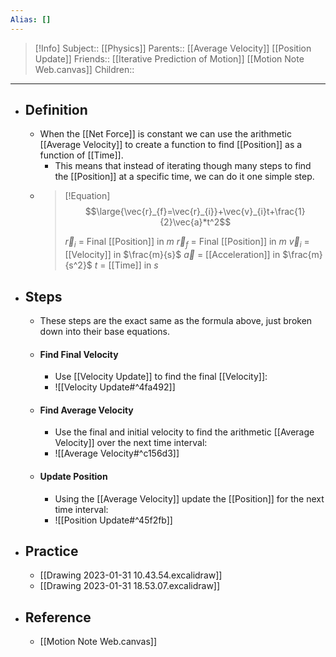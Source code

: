 ```yaml
---
Alias: []
---
```

> [!Info]
> Subject:: [[Physics]]
> Parents:: [[Average Velocity]] [[Position Update]]
> Friends:: [[Iterative Prediction of Motion]] [[Motion Note Web.canvas]]
> Children:: 
---
- ## Definition
	- When the [[Net Force]] is constant we can use the arithmetic [[Average Velocity]] to create a function to find [[Position]] as a function of [[Time]].
		- This means that instead of iterating though many steps to find the [[Position]] at a specific time, we can do it one simple step.
	- > [!Equation]
	  > $$\large{\vec{r}_{f}=\vec{r}_{i}}+\vec{v}_{i}t+\frac{1}{2}\vec{a}*t^2$$
	  > 
	  > $\vec{r}_{i}$ = Final [[Position]] in $m$
	  > $\vec{r}_{f}$ = Final [[Position]] in $m$
	  > $\vec{v}_{i}$ = [[Velocity]] in $\frac{m}{s}$
	  > $\vec{a}$ = [[Acceleration]] in $\frac{m}{s^2}$
	  > $t$ = [[Time]] in $s$
- ## Steps
	- These steps are the exact same as the formula above, just broken down into their base equations.
	- #### Find Final Velocity
		- Use [[Velocity Update]] to find the final [[Velocity]]:
		- ![[Velocity Update#^4fa492]]
	- #### Find Average Velocity
		- Use the final and initial velocity to find the arithmetic [[Average Velocity]] over the next time interval:
		- ![[Average Velocity#^c156d3]]
	- #### Update Position
		- Using the [[Average Velocity]] update the [[Position]] for the next time interval:
		- ![[Position Update#^45f2fb]]
- ## Practice
	- [[Drawing 2023-01-31 10.43.54.excalidraw]]
	- [[Drawing 2023-01-31 18.53.07.excalidraw]]
- ## Reference
	- [[Motion Note Web.canvas]]